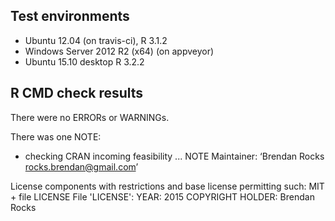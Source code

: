 ## Test environments
* Ubuntu 12.04 (on travis-ci), R 3.1.2
* Windows Server 2012 R2 (x64) (on appveyor)
* Ubuntu 15.10 desktop R 3.2.2

## R CMD check results
There were no ERRORs or WARNINGs. 

There was one NOTE:

* checking CRAN incoming feasibility ... NOTE
Maintainer: ‘Brendan Rocks <rocks.brendan@gmail.com>’

License components with restrictions and base license permitting such:
  MIT + file LICENSE
File 'LICENSE':
  YEAR: 2015
  COPYRIGHT HOLDER: Brendan Rocks